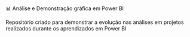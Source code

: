 📊 Análise e Demonstração gráfica em Power BI

Repositório criado para demonstrar a evolução nas análises em projetos realizados durante os aprendizados em Power BI

